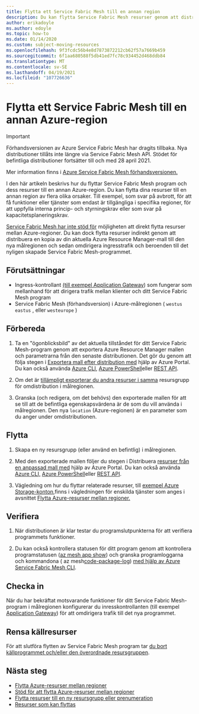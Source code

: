 ```yaml
---
title: Flytta ett Service Fabric Mesh till en annan region
description: Du kan flytta Service Fabric Mesh resurser genom att distribuera en kopia av din aktuella mall till en ny Azure-region.
author: erikadoyle
ms.author: edoyle
ms.topic: how-to
ms.date: 01/14/2020
ms.custom: subject-moving-resources
ms.openlocfilehash: 9f3fcdc56b4e8d7873872212cb62f57a7669b459
ms.sourcegitcommit: 6f1aa680588f5db41ed7fc78c934452d468ddb84
ms.translationtype: MT
ms.contentlocale: sv-SE
ms.lasthandoff: 04/19/2021
ms.locfileid: "107726636"
---
```

# <a name="move-a-service-fabric-mesh-application-to-another-azure-region"></a>Flytta ett Service Fabric Mesh till en annan Azure-region

> [!IMPORTANT]
> Förhandsversionen av Azure Service Fabric Mesh har dragits tillbaka. Nya distributioner tillåts inte längre via Service Fabric Mesh API. Stödet för befintliga distributioner fortsätter till och med 28 april 2021.
> 
> Mer information finns i [Azure Service Fabric Mesh förhandsversionen.](https://azure.microsoft.com/updates/azure-service-fabric-mesh-preview-retirement/)

I den här artikeln beskrivs hur du flyttar Service Fabric Mesh program och dess resurser till en annan Azure-region. Du kan flytta dina resurser till en annan region av flera olika orsaker. Till exempel, som svar på avbrott, för att få funktioner eller tjänster som endast är tillgängliga i specifika regioner, för att uppfylla interna princip- och styrningskrav eller som svar på kapacitetsplaneringskrav.

 [Service Fabric Mesh har inte stöd för](../azure-resource-manager/management/move-support-resources.md#microsoftservicefabricmesh) möjligheten att direkt flytta resurser mellan Azure-regioner. Du kan dock flytta resurser indirekt genom att distribuera en kopia av din aktuella Azure Resource Manager-mall till den nya målregionen och sedan omdirigera ingresstrafik och beroenden till det nyligen skapade Service Fabric Mesh-programmet.

## <a name="prerequisites"></a>Förutsättningar

* Ingress-kontrollant [(till exempel Application Gateway](../application-gateway/index.yml)) som fungerar som mellanhand för att dirigera trafik mellan klienter och ditt Service Fabric Mesh program
* Service Fabric Mesh (förhandsversion) i Azure-målregionen ( `westus` `eastus` , eller `westeurope` )

## <a name="prepare"></a>Förbereda

1. Ta en "ögonblicksbild" av det aktuella tillståndet för ditt Service Fabric Mesh-program genom att exportera Azure Resource Manager mallen och parametrarna från den senaste distributionen. Det gör du genom att följa stegen i [Exportera mall efter distribution med](../azure-resource-manager/templates/export-template-portal.md#export-template-after-deployment) hjälp av Azure Portal. Du kan också använda [Azure CLI,](../azure-resource-manager/management/manage-resource-groups-cli.md#export-resource-groups-to-templates) [Azure PowerShell](../azure-resource-manager/management/manage-resource-groups-powershell.md#export-resource-groups-to-templates)eller [REST API](/rest/api/resources/resourcegroups/exporttemplate).

2. Om det är [tillämpligt exporterar du andra resurser i samma](../azure-resource-manager/templates/export-template-portal.md#export-template-from-a-resource-group) resursgrupp för omdistribution i målregionen.

3. Granska (och redigera, om det behövs) den exporterade mallen för att se till att de befintliga egenskapsvärdena är de som du vill använda i målregionen. Den nya `location` (Azure-regionen) är en parameter som du anger under omdistributionen.

## <a name="move"></a>Flytta

1. Skapa en ny resursgrupp (eller använd en befintlig) i målregionen.

2. Med den exporterade mallen följer du stegen i Distribuera [resurser från en anpassad mall med](../azure-resource-manager/templates/deploy-portal.md#deploy-resources-from-custom-template) hjälp av Azure Portal. Du kan också använda [Azure CLI,](../azure-resource-manager/templates/deploy-cli.md) [Azure PowerShell](../azure-resource-manager/templates/deploy-powershell.md)eller [REST API](../azure-resource-manager/templates/deploy-rest.md).

3. Vägledning om hur du flyttar relaterade resurser, till [exempel Azure Storage-konton,](../storage/common/storage-account-move.md)finns i vägledningen för enskilda tjänster som anges i avsnittet [Flytta Azure-resurser mellan regioner.](../azure-resource-manager/management/move-resources-overview.md#move-resources-across-regions)

## <a name="verify"></a>Verifiera

1. När distributionen är klar testar du programslutpunkterna för att verifiera programmets funktioner.

2. Du kan också kontrollera statusen för ditt program genom att kontrollera programstatusen ([az mesh app show](/cli/azure/ext/mesh/mesh/app#ext-mesh-az-mesh-app-show)) och granska programloggarna och kommandona ( az mesh[code-package-log](/cli/azure/ext/mesh/mesh/code-package-log)) [med hjälp av Azure Service Fabric Mesh CLI](./service-fabric-mesh-quickstart-deploy-container.md#set-up-service-fabric-mesh-cli).

## <a name="commit"></a>Checka in

När du har bekräftat motsvarande funktioner för ditt Service Fabric Mesh-program i målregionen konfigurerar du inresskontrollanten (till exempel [Application Gateway](../application-gateway/redirect-overview.md)) för att omdirigera trafik till det nya programmet.

## <a name="clean-up-source-resources"></a>Rensa källresurser

För att slutföra flytten av Service Fabric Mesh program tar [du bort källprogrammet och/eller den överordnade resursgruppen](../azure-resource-manager/management/delete-resource-group.md).

## <a name="next-steps"></a>Nästa steg

* [Flytta Azure-resurser mellan regioner](../azure-resource-manager/management/move-resources-overview.md#move-resources-across-regions)
* [Stöd för att flytta Azure-resurser mellan regioner](../azure-resource-manager/management/move-support-resources.md)
* [Flytta resurser till en ny resursgrupp eller prenumeration](../azure-resource-manager/management/move-resource-group-and-subscription.md)
* [Resurser som kan flyttas](../azure-resource-manager/management/move-support-resources.md
)
